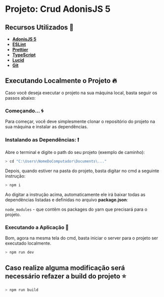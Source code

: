 # Projeto: Crud AdonisJS 5

## Recursos Utilizados 🚀

- **[AdonisJS 5](https://adonisjs.com/)**
- **[ESLint](https://eslint.org/)**
- **[Prettier](https://prettier.io/)**
- **[TypeScript](https://www.typescriptlang.org/)**
- **[Lucid](https://github.com/adonisjs/lucid)**
- **[Git](https://git-scm.com/)**

## Executando Localmente o Projeto 🔥

Caso você deseja executar o projeto na sua máquina local, basta seguir os passos abaixo:

### Começando... 🌀

Para começar, você deve simplesmente clonar o repositório do projeto na sua máquina e instalar as dependências.

### Instalando as Dependências: ❗️

Abre o terminal e digite o path do seu projeto (exemplo de caminho):

```bash
> cd "C:\Users\NomeDoComputador\Documents\..."
```

Depois, quando estiver na pasta do projeto, basta digitar no cmd a seguinte instrução:

```bash
> npm i
```

Ao digitar a instrução acima, automaticamente ele irá baixar todas as dependências listadas e definidas no arquivo **package.json**:

`node_modules` - que contêm os packages do yarn que precisará para o projeto.

### Executando a Aplicação 💨

Bom, agora na mesma tela do cmd, basta iniciar o server para o projeto ser executado localmente.

```bash
> npm run dev
```

## Caso realize alguma modificação será necessário refazer a build do projeto ⭐️

```bash
> npm run build
```
